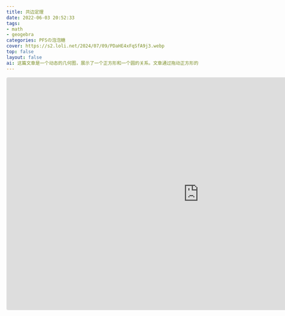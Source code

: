 ```yaml
---
title: 共边定理
date: 2022-06-03 20:52:33
tags:
- math
- geogebra
categories: PFSの泡泡糖
cover: https://s2.loli.net/2024/07/09/PDaHE4xFqSfA9j3.webp
top: false
layout: false
ai: 这篇文章是一个动态的几何图，展示了一个正方形和一个圆的关系。文章通过拖动正方形的顶点，可以改变正方形的大小和位置，同时观察圆的变化。文章给出了几个结论.
---
```


<iframe src="https://www.geogebra.org/calculator/tqqbcbya?embed" width="1008" height="609" allowfullscreen style="border: 1px solid #e4e4e4;border-radius: 4px;" frameborder="0"></iframe>

